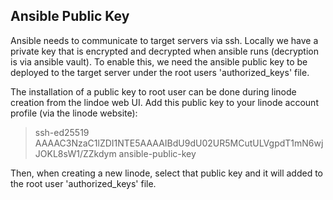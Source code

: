 
## Ansible Public Key

Ansible needs to communicate to target servers via ssh. Locally we have a private key
that is encrypted and decrypted when ansible runs (decryption is via ansible vault).
To enable this, we need the ansible public key to be deployed to the target server under
the root users 'authorized_keys' file.

The installation of a public key to root user can be done during linode creation from the
lindoe web UI. Add this public key to your linode account profile (via the linode website):

> ssh-ed25519 AAAAC3NzaC1lZDI1NTE5AAAAIBdU9dU02UR5MCutULVgpdT1mN6wjJOKL8sW1/ZZkdym ansible-public-key

Then, when creating a new linode, select that public key and it will added to the root user
'authorized_keys' file.
